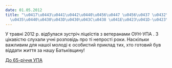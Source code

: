 ```yaml
---
date: 01.05.2012
title: "\u0417\u0443\u0441\u0442\u0440\u0456\u0447 \u0456\u0437 \u0432\u0435\u0442\
  \u0435\u0440\u0430\u043D\u0430\u043C\u0438 \u041E\u0423\u041D-\u0423\u041F\u0410"
---
```

У травні 2012 р. відбулася зустріч ліцеїстів з ветеранами ОУН-УПА . З цікавістю слухали учні розповідь про ті непрості роки. Наскільки важливим для нашої молоді є особистий приклад тих, хто готовий був віддати життя за нашу Батьківщину!

[До 65-річчя УПА](/files/зустріч-із-ветеранам-clip_upa_memoria.mpg)